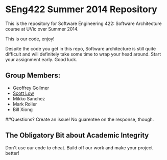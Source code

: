 SEng422 Summer 2014 Repository
========
This is the repository for Software Engineering 422: Software Architecture course at UVic over Summer 2014.

This is our code, enjoy!

Despite the code you get in this repo, Software architecture is still quite difficult and will definitely take some time to wrap your head around. Start your assignment early. Good luck.

Group Members:
--------
* Geoffrey Gollmer
* [Scott Low](http://scott-low.com)
* Mikko Sanchez
* Mark Roller
* Bill Xiong

##Questions?
Create an issue! No guarentee on the response, though.

## The Obligatory Bit about Academic Integrity ##
Don't use our code to cheat. Build off our work and make your project better!
